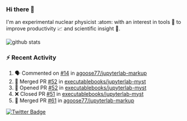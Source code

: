 ### Hi there 👋 

I'm an experimental nuclear physicist :atom: with an interest in tools :wrench: to improve productivity :chart_with_upwards_trend: and scientific insight :telescope:.

![github stats](https://github-readme-stats.vercel.app/api?username=agoose77&show_icons=true&hide_rank=true&hide_title=true&bg_color=30,e76445,904e95&text_color=efe3ec&icon_color=efe3ec)
<!--
**agoose77/agoose77** is a ✨ _special_ ✨ repository because its `README.md` (this file) appears on your GitHub profile.

Here are some ideas to get you started:

- 🔭 I’m currently working on ...
- 🌱 I’m currently learning ...
- 👯 I’m looking to collaborate on ...
- 🤔 I’m looking for help with ...
- 💬 Ask me about ...
- 📫 How to reach me: ...
- 😄 Pronouns: ...
- ⚡ Fun fact: ...
-->

### :zap: Recent Activity
<!--START_SECTION:activity-->
1. 🗣 Commented on [#14](https://github.com/agoose77/jupyterlab-markup/issues/14) in [agoose77/jupyterlab-markup](https://github.com/agoose77/jupyterlab-markup)
2. 🎉 Merged PR [#52](https://github.com/executablebooks/jupyterlab-myst/pull/52) in [executablebooks/jupyterlab-myst](https://github.com/executablebooks/jupyterlab-myst)
3. 💪 Opened PR [#52](https://github.com/executablebooks/jupyterlab-myst/pull/52) in [executablebooks/jupyterlab-myst](https://github.com/executablebooks/jupyterlab-myst)
4. ❌ Closed PR [#51](https://github.com/executablebooks/jupyterlab-myst/pull/51) in [executablebooks/jupyterlab-myst](https://github.com/executablebooks/jupyterlab-myst)
5. 🎉 Merged PR [#61](https://github.com/agoose77/jupyterlab-markup/pull/61) in [agoose77/jupyterlab-markup](https://github.com/agoose77/jupyterlab-markup)
<!--END_SECTION:activity-->


[![Twitter Badge](https://img.shields.io/twitter/follow/agoose77?style=flat-square&logo=Twitter&logoColor=white&color=cornflowerblue)](https://twitter.com/agoose77)
